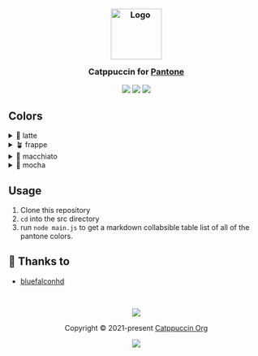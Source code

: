 <h3 align="center">
	<img src="https://raw.githubusercontent.com/catppuccin/catppuccin/main/assets/logos/exports/1544x1544_circle.png" width="100" alt="Logo"/><br/>
	<img src="https://raw.githubusercontent.com/catppuccin/catppuccin/main/assets/misc/transparent.png" height="30" width="0px"/>
	Catppuccin for <a href="https://www.pantone.com/">Pantone</a>
	<img src="https://raw.githubusercontent.com/catppuccin/catppuccin/main/assets/misc/transparent.png" height="30" width="0px"/>
</h3>

<p align="center">
	<a href="https://github.com/bluefalconhd/pantone/stargazers"><img src="https://img.shields.io/github/stars/bluefalconhd/pantone?colorA=363a4f&colorB=b7bdf8&style=for-the-badge"></a>
	<a href="https://github.com/bluefalconhd/pantone/issues"><img src="https://img.shields.io/github/issues/bluefalconhd/pantone?colorA=363a4f&colorB=f5a97f&style=for-the-badge"></a>
	<a href="https://github.com/catppuccin/template/contributors"><img src="https://img.shields.io/github/contributors/catppuccin/template?colorA=363a4f&colorB=a6da95&style=for-the-badge"></a>
</p>



## Colors

<details>
	<summary>🌻 latte</summary>

| Comparison (pantone on the right)                                                                  | Catppuccin Color Name | Pantone Code | Pantone Color Name |
| -------------------------------------------------------------------------------------------------- | --------------------- | ------------ | ------------------ |
| ![ ](https://raw.githubusercontent.com/catppuccin/pantone/main/assets/latte-rosewater-compare.png) | rosewater             | `15-1333`    | canyon-sunset      |
| ![ ](https://raw.githubusercontent.com/catppuccin/pantone/main/assets/latte-flamingo-compare.png)  | flamingo              | `16-1624`    | lantana            |
| ![ ](https://raw.githubusercontent.com/catppuccin/pantone/main/assets/latte-pink-compare.png)      | pink                  | `16-3118`    | cyclamen           |
| ![ ](https://raw.githubusercontent.com/catppuccin/pantone/main/assets/latte-mauve-compare.png)     | mauve                 | `18-3633`    | deep-lavender      |
| ![ ](https://raw.githubusercontent.com/catppuccin/pantone/main/assets/latte-red-compare.png)       | red                   | `18-1764`    | lollipop           |
| ![ ](https://raw.githubusercontent.com/catppuccin/pantone/main/assets/latte-maroon-compare.png)    | maroon                | `18-1651`    | cayenne            |
| ![ ](https://raw.githubusercontent.com/catppuccin/pantone/main/assets/latte-peach-compare.png)     | peach                 | `16-1358`    | orange-tiger       |
| ![ ](https://raw.githubusercontent.com/catppuccin/pantone/main/assets/latte-yellow-compare.png)    | yellow                | `15-1045`    | autumn-blaze       |
| ![ ](https://raw.githubusercontent.com/catppuccin/pantone/main/assets/latte-green-compare.png)     | green                 | `16-6340`    | classic-green      |
| ![ ](https://raw.githubusercontent.com/catppuccin/pantone/main/assets/latte-teal-compare.png)      | teal                  | `17-4928`    | lake-blue          |
| ![ ](https://raw.githubusercontent.com/catppuccin/pantone/main/assets/latte-sky-compare.png)       | sky                   | `16-4134`    | bonnie-blue        |
| ![ ](https://raw.githubusercontent.com/catppuccin/pantone/main/assets/latte-sapphire-compare.png)  | sapphire              | `16-4834`    | bluebird           |
| ![ ](https://raw.githubusercontent.com/catppuccin/pantone/main/assets/latte-blue-compare.png)      | blue                  | `18-4043`    | palace-blue        |
| ![ ](https://raw.githubusercontent.com/catppuccin/pantone/main/assets/latte-lavender-compare.png)  | lavender              | `16-4031`    | cornflower-blue    |
| ![ ](https://raw.githubusercontent.com/catppuccin/pantone/main/assets/latte-text-compare.png)      | text                  | `19-3926`    | crown-blue         |
| ![ ](https://raw.githubusercontent.com/catppuccin/pantone/main/assets/latte-subtext1-compare.png)  | subtext1              | `18-3817`    | heron              |
| ![ ](https://raw.githubusercontent.com/catppuccin/pantone/main/assets/latte-subtext0-compare.png)  | subtext0              | `18-3933`    | blue-granite       |
| ![ ](https://raw.githubusercontent.com/catppuccin/pantone/main/assets/latte-overlay2-compare.png)  | overlay2              | `17-3933`    | silver-bullet      |
| ![ ](https://raw.githubusercontent.com/catppuccin/pantone/main/assets/latte-overlay1-compare.png)  | overlay1              | `16-3905`    | lilac-gray         |
| ![ ](https://raw.githubusercontent.com/catppuccin/pantone/main/assets/latte-overlay0-compare.png)  | overlay0              | `15-3912`    | aleutian           |
| ![ ](https://raw.githubusercontent.com/catppuccin/pantone/main/assets/latte-surface2-compare.png)  | surface2              | `15-3908`    | icelandic-blue     |
| ![ ](https://raw.githubusercontent.com/catppuccin/pantone/main/assets/latte-surface1-compare.png)  | surface1              | `14-4106`    | gray-dawn          |
| ![ ](https://raw.githubusercontent.com/catppuccin/pantone/main/assets/latte-surface0-compare.png)  | surface0              | `13-4105`    | lilac-hint         |
| ![ ](https://raw.githubusercontent.com/catppuccin/pantone/main/assets/latte-mantle-compare.png)    | mantle                | `11-4001`    | brilliant-white    |
| ![ ](https://raw.githubusercontent.com/catppuccin/pantone/main/assets/latte-base-compare.png)      | base                  | `11-4800`    | blanc-de-blanc     |
| ![ ](https://raw.githubusercontent.com/catppuccin/pantone/main/assets/latte-crust-compare.png)     | crust                 | `13-4108`    | nimbus-cloud       |
</details>

<details>
	<summary>🪴 frappe</summary>

| Comparison (pantone on the right)| Catppuccin Color Name | Pantone Code | Pantone Color Name |
| --------------------------------------------------------------------------------------------------- | --------------------- | ------------ | ------------------ |
| ![ ](https://raw.githubusercontent.com/catppuccin/pantone/main/assets/frappe-rosewater-compare.png) | rosewater             | `13-1407`    | creole-pink        |
| ![ ](https://raw.githubusercontent.com/catppuccin/pantone/main/assets/frappe-flamingo-compare.png)  | flamingo              | `13-2005`    | strawberry-cream   |
| ![ ](https://raw.githubusercontent.com/catppuccin/pantone/main/assets/frappe-pink-compare.png)      | pink                  | `14-2710`    | lilac-sachet       |
| ![ ](https://raw.githubusercontent.com/catppuccin/pantone/main/assets/frappe-mauve-compare.png)     | mauve                 | `15-3207`    | mauve-mist         |
| ![ ](https://raw.githubusercontent.com/catppuccin/pantone/main/assets/frappe-red-compare.png)       | red                   | `16-1626`    | peach-blossom      |
| ![ ](https://raw.githubusercontent.com/catppuccin/pantone/main/assets/frappe-maroon-compare.png)    | maroon                | `15-1717`    | pink-icing         |
| ![ ](https://raw.githubusercontent.com/catppuccin/pantone/main/assets/frappe-peach-compare.png)     | peach                 | `14-1139`    | pumpkin            |
| ![ ](https://raw.githubusercontent.com/catppuccin/pantone/main/assets/frappe-yellow-compare.png)    | yellow                | `13-0922`    | straw              |
| ![ ](https://raw.githubusercontent.com/catppuccin/pantone/main/assets/frappe-green-compare.png)     | green                 | `14-0232`    | jade-lime          |
| ![ ](https://raw.githubusercontent.com/catppuccin/pantone/main/assets/frappe-teal-compare.png)      | teal                  | `14-5413`    | holiday            |
| ![ ](https://raw.githubusercontent.com/catppuccin/pantone/main/assets/frappe-sky-compare.png)       | sky                   | `13-4809`    | plume              |
| ![ ](https://raw.githubusercontent.com/catppuccin/pantone/main/assets/frappe-sapphire-compare.png)  | sapphire              | `14-4318`    | sky-blue           |
| ![ ](https://raw.githubusercontent.com/catppuccin/pantone/main/assets/frappe-blue-compare.png)      | blue                  | `15-3930`    | vista-blue         |
| ![ ](https://raw.githubusercontent.com/catppuccin/pantone/main/assets/frappe-lavender-compare.png)  | lavender              | `14-3911`    | purple-heather     |
| ![ ](https://raw.githubusercontent.com/catppuccin/pantone/main/assets/frappe-text-compare.png)      | text                  | `13-3920`    | halogen-blue       |
| ![ ](https://raw.githubusercontent.com/catppuccin/pantone/main/assets/frappe-subtext1-compare.png)  | subtext1              | `14-3949`    | xenon-blue         |
| ![ ](https://raw.githubusercontent.com/catppuccin/pantone/main/assets/frappe-subtext0-compare.png)  | subtext0              | `16-3922`    | brunnera-blue      |
| ![ ](https://raw.githubusercontent.com/catppuccin/pantone/main/assets/frappe-overlay2-compare.png)  | overlay2              | `16-3930`    | thistle-down       |
| ![ ](https://raw.githubusercontent.com/catppuccin/pantone/main/assets/frappe-overlay1-compare.png)  | overlay1              | `17-3919`    | purple-impression  |
| ![ ](https://raw.githubusercontent.com/catppuccin/pantone/main/assets/frappe-overlay0-compare.png)  | overlay0              | `17-3922`    | blue-ice           |
| ![ ](https://raw.githubusercontent.com/catppuccin/pantone/main/assets/frappe-surface2-compare.png)  | surface2              | `18-3910`    | folkstone-gray     |
| ![ ](https://raw.githubusercontent.com/catppuccin/pantone/main/assets/frappe-surface1-compare.png)  | surface1              | `19-3919`    | nightshadow-blue   |
| ![ ](https://raw.githubusercontent.com/catppuccin/pantone/main/assets/frappe-surface0-compare.png)  | surface0              | `19-3930`    | odyssey-gray       |
| ![ ](https://raw.githubusercontent.com/catppuccin/pantone/main/assets/frappe-base-compare.png)      | base                  | `19-3921`    | black-iris         |
| ![ ](https://raw.githubusercontent.com/catppuccin/pantone/main/assets/frappe-mantle-compare.png)    | mantle                | `19-3923`    | navy-blazer        |
| ![ ](https://raw.githubusercontent.com/catppuccin/pantone/main/assets/frappe-crust-compare.png)     | crust                 | `19-3922`    | sky-captain        |
</details>

<details>
	<summary>🌺 macchiato</summary>

| Comparison (pantone on the right)| Catppuccin Color Name | Pantone Code | Pantone Color Name |
| ------------------------------------------------------------------------------------------------------ | --------------------- | ------------ | ------------------ |
| ![ ](https://raw.githubusercontent.com/catppuccin/pantone/main/assets/macchiato-rosewater-compare.png) | rosewater             | `11-1408`    | rosewater          |
| ![ ](https://raw.githubusercontent.com/catppuccin/pantone/main/assets/macchiato-flamingo-compare.png)  | flamingo              | `13-1520`    | rose-quartz        |
| ![ ](https://raw.githubusercontent.com/catppuccin/pantone/main/assets/macchiato-pink-compare.png)      | pink                  | `14-2808`    | sweet-lilac        |
| ![ ](https://raw.githubusercontent.com/catppuccin/pantone/main/assets/macchiato-mauve-compare.png)     | mauve                 | `15-3207`    | mauve-mist         |
| ![ ](https://raw.githubusercontent.com/catppuccin/pantone/main/assets/macchiato-red-compare.png)       | red                   | `15-1922`    | geranium-pink      |
| ![ ](https://raw.githubusercontent.com/catppuccin/pantone/main/assets/macchiato-maroon-compare.png)    | maroon                | `15-1717`    | pink-icing         |
| ![ ](https://raw.githubusercontent.com/catppuccin/pantone/main/assets/macchiato-peach-compare.png)     | peach                 | `14-1241`    | orange-chiffon     |
| ![ ](https://raw.githubusercontent.com/catppuccin/pantone/main/assets/macchiato-yellow-compare.png)    | yellow                | `13-0822`    | sunlight           |
| ![ ](https://raw.githubusercontent.com/catppuccin/pantone/main/assets/macchiato-green-compare.png)     | green                 | `13-0220`    | paradise-green     |
| ![ ](https://raw.githubusercontent.com/catppuccin/pantone/main/assets/macchiato-teal-compare.png)      | teal                  | `13-5313`    | aruba-blue         |
| ![ ](https://raw.githubusercontent.com/catppuccin/pantone/main/assets/macchiato-sky-compare.png)       | sky                   | `13-4720`    | tanager-turquoise  |
| ![ ](https://raw.githubusercontent.com/catppuccin/pantone/main/assets/macchiato-sapphire-compare.png)  | sapphire              | `14-4310`    | blue-topaz         |
| ![ ](https://raw.githubusercontent.com/catppuccin/pantone/main/assets/macchiato-blue-compare.png)      | blue                  | `15-3920`    | placid-blue        |
| ![ ](https://raw.githubusercontent.com/catppuccin/pantone/main/assets/macchiato-lavender-compare.png)  | lavender              | `15-4030`    | chambray-blue      |
| ![ ](https://raw.githubusercontent.com/catppuccin/pantone/main/assets/macchiato-text-compare.png)      | text                  | `13-3920`    | halogen-blue       |
| ![ ](https://raw.githubusercontent.com/catppuccin/pantone/main/assets/macchiato-subtext1-compare.png)  | subtext1              | `14-3949`    | xenon-blue         |
| ![ ](https://raw.githubusercontent.com/catppuccin/pantone/main/assets/macchiato-subtext0-compare.png)  | subtext0              | `16-3922`    | brunnera-blue      |
| ![ ](https://raw.githubusercontent.com/catppuccin/pantone/main/assets/macchiato-overlay2-compare.png)  | overlay2              | `16-3930`    | thistle-down       |
| ![ ](https://raw.githubusercontent.com/catppuccin/pantone/main/assets/macchiato-overlay1-compare.png)  | overlay1              | `17-3933`    | silver-bullet      |
| ![ ](https://raw.githubusercontent.com/catppuccin/pantone/main/assets/macchiato-overlay0-compare.png)  | overlay0              | `18-3933`    | blue-granite       |
| ![ ](https://raw.githubusercontent.com/catppuccin/pantone/main/assets/macchiato-surface2-compare.png)  | surface2              | `18-3912`    | grisaille          |
| ![ ](https://raw.githubusercontent.com/catppuccin/pantone/main/assets/macchiato-surface1-compare.png)  | surface1              | `19-3926`    | crown-blue         |
| ![ ](https://raw.githubusercontent.com/catppuccin/pantone/main/assets/macchiato-surface0-compare.png)  | surface0              | `19-4025`    | mood-indigo        |
| ![ ](https://raw.githubusercontent.com/catppuccin/pantone/main/assets/macchiato-base-compare.png)      | base                  | `19-3831`    | maritime-blue      |
| ![ ](https://raw.githubusercontent.com/catppuccin/pantone/main/assets/macchiato-mantle-compare.png)    | mantle                | `19-3831`    | maritime-blue      |
| ![ ](https://raw.githubusercontent.com/catppuccin/pantone/main/assets/macchiato-crust-compare.png)     | crust                 | `19-3922`    | sky-captain        |
</details>

<details>
	<summary>🌿 mocha</summary>

| Comparison (pantone on the right)| Catppuccin Color Name | Pantone Code | Pantone Color Name |
| -------------------------------------------------------------------------------------------------- | --------------------- | ------------ | ------------------ |
| ![ ](https://raw.githubusercontent.com/catppuccin/pantone/main/assets/mocha-rosewater-compare.png) | rosewater             | `11-2409`    | delicacy           |
| ![ ](https://raw.githubusercontent.com/catppuccin/pantone/main/assets/mocha-flamingo-compare.png)  | flamingo              | `12-1706`    | pink-dogwood       |
| ![ ](https://raw.githubusercontent.com/catppuccin/pantone/main/assets/mocha-pink-compare.png)      | pink                  | `13-2806`    | pink-lady          |
| ![ ](https://raw.githubusercontent.com/catppuccin/pantone/main/assets/mocha-mauve-compare.png)     | mauve                 | `15-3207`    | mauve-mist         |
| ![ ](https://raw.githubusercontent.com/catppuccin/pantone/main/assets/mocha-red-compare.png)       | red                   | `15-2216`    | sachet-pink        |
| ![ ](https://raw.githubusercontent.com/catppuccin/pantone/main/assets/mocha-maroon-compare.png)    | maroon                | `15-1816`    | peony              |
| ![ ](https://raw.githubusercontent.com/catppuccin/pantone/main/assets/mocha-peach-compare.png)     | peach                 | `14-1231`    | peach-cobbler      |
| ![ ](https://raw.githubusercontent.com/catppuccin/pantone/main/assets/mocha-yellow-compare.png)    | yellow                | `11-0619`    | flan               |
| ![ ](https://raw.githubusercontent.com/catppuccin/pantone/main/assets/mocha-green-compare.png)     | green                 | `13-0220`    | paradise-green     |
| ![ ](https://raw.githubusercontent.com/catppuccin/pantone/main/assets/mocha-teal-compare.png)      | teal                  | `13-5412`    | beach-glass        |
| ![ ](https://raw.githubusercontent.com/catppuccin/pantone/main/assets/mocha-sky-compare.png)       | sky                   | `13-4720`    | tanager-turquoise  |
| ![ ](https://raw.githubusercontent.com/catppuccin/pantone/main/assets/mocha-sapphire-compare.png)  | sapphire              | `14-4310`    | blue-topaz         |
| ![ ](https://raw.githubusercontent.com/catppuccin/pantone/main/assets/mocha-blue-compare.png)      | blue                  | `15-3920`    | placid-blue        |
| ![ ](https://raw.githubusercontent.com/catppuccin/pantone/main/assets/mocha-lavender-compare.png)  | lavender              | `15-4030`    | chambray-blue      |
| ![ ](https://raw.githubusercontent.com/catppuccin/pantone/main/assets/mocha-text-compare.png)      | text                  | `13-3920`    | halogen-blue       |
| ![ ](https://raw.githubusercontent.com/catppuccin/pantone/main/assets/mocha-subtext1-compare.png)  | subtext1              | `14-3949`    | xenon-blue         |
| ![ ](https://raw.githubusercontent.com/catppuccin/pantone/main/assets/mocha-subtext0-compare.png)  | subtext0              | `15-3908`    | icelandic-blue     |
| ![ ](https://raw.githubusercontent.com/catppuccin/pantone/main/assets/mocha-overlay2-compare.png)  | overlay2              | `16-3919`    | eventide           |
| ![ ](https://raw.githubusercontent.com/catppuccin/pantone/main/assets/mocha-overlay1-compare.png)  | overlay1              | `17-3933`    | silver-bullet      |
| ![ ](https://raw.githubusercontent.com/catppuccin/pantone/main/assets/mocha-overlay0-compare.png)  | overlay0              | `18-3933`    | blue-granite       |
| ![ ](https://raw.githubusercontent.com/catppuccin/pantone/main/assets/mocha-surface2-compare.png)  | surface2              | `18-3912`    | grisaille          |
| ![ ](https://raw.githubusercontent.com/catppuccin/pantone/main/assets/mocha-surface1-compare.png)  | surface1              | `19-3930`    | odyssey-gray       |
| ![ ](https://raw.githubusercontent.com/catppuccin/pantone/main/assets/mocha-surface0-compare.png)  | surface0              | `19-3920`    | peacoat            |
| ![ ](https://raw.githubusercontent.com/catppuccin/pantone/main/assets/mocha-base-compare.png)      | base                  | `19-3831`    | maritime-blue      |
| ![ ](https://raw.githubusercontent.com/catppuccin/pantone/main/assets/mocha-mantle-compare.png)    | mantle                | `19-3924`    | night-sky          |
| ![ ](https://raw.githubusercontent.com/catppuccin/pantone/main/assets/mocha-crust-compare.png)     | crust                 | `?-7547`     | mirage             |
</details>

## Usage

1. Clone this repository
2. `cd` into the src directory
3. run `node main.js` to get a markdown collabsible table list of all of the pantone colors.

## 💖 Thanks to

- [bluefalconhd](https://github.com/bluefalconhd)

&nbsp;

<p align="center">
	<img src="https://raw.githubusercontent.com/catppuccin/catppuccin/main/assets/footers/gray0_ctp_on_line.svg?sanitize=true" />
</p>

<p align="center">
	Copyright &copy; 2021-present <a href="https://github.com/catppuccin" target="_blank">Catppuccin Org</a>
</p>

<p align="center">
	<a href="https://github.com/catppuccin/catppuccin/blob/main/LICENSE"><img src="https://img.shields.io/static/v1.svg?style=for-the-badge&label=License&message=MIT&logoColor=d9e0ee&colorA=363a4f&colorB=b7bdf8"/></a>
</p>
